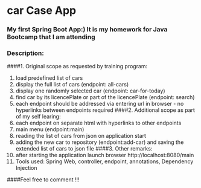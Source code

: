 # car Case App
### My first Spring Boot App:) It is my homework for Java Bootcamp that I am attending


### Description:

####1. Original scope as requested by training program:
   1. load predefined list of cars 
   2. display the full list of cars (endpoint: all-cars)
   3. display one randomly selected car (endpoint: car-for-today)
   4. find car by its licencePlate or part of the licencePlate (endpoint: search)
   5. each endpoint should be addressed via entering url in browser - no hyperlinks between endpoints required
####2. Additional scope as part of my self learing:
   1. each endpoint on separate html with hyperlinks to other endpoints
   2. main menu (endpoint:main)
   3. reading the list of cars from json on application start
   4. adding the new car to repository (endpoint:add-car) and saving the extended list of cars to json file
####3. Other remarks:
   1. after starting the application launch browser http://localhost:8080/main
   2. Tools used: Spring Web, controller, endpoint, annotations, Dependency Injection

####Feel free to comment !!!

